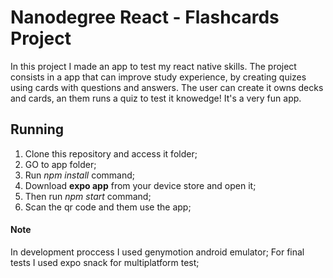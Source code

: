 # Nanodegree React - Flashcards Project

In this project I made an app to test my react native skills. The project consists in a app that can improve study experience, by creating quizes using cards with questions and answers.
The user can create it owns decks and cards, an them runs a quiz to test it knowedge! It's a very fun app.

## Running

1. Clone this repository and access it folder;
2. GO to app folder;
3. Run *npm install* command;
4. Download **expo app** from your device store and open it; 
5. Then run *npm start* command;
6. Scan the qr code and them use the app;


#### Note

In development proccess I used genymotion android emulator;
For final tests I used expo snack for multiplatform test;